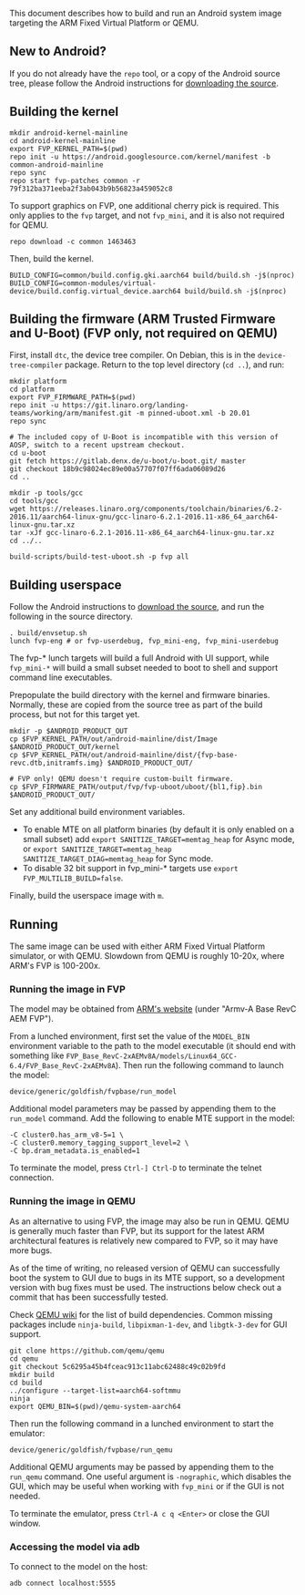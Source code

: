 This document describes how to build and run an Android system image targeting
the ARM Fixed Virtual Platform or QEMU.

## New to Android?

If you do not already have the ``repo`` tool, or a copy of the Android
source tree, please follow the Android instructions for [downloading the
source](https://source.android.com/setup/build/downloading).

## Building the kernel

```
mkdir android-kernel-mainline
cd android-kernel-mainline
export FVP_KERNEL_PATH=$(pwd)
repo init -u https://android.googlesource.com/kernel/manifest -b common-android-mainline
repo sync
repo start fvp-patches common -r 79f312ba371eeba2f3ab043b9b56823a459052c8
```

To support graphics on FVP, one additional cherry pick is required. This only
applies to the ``fvp`` target, and not ``fvp_mini``, and it is also not required
for QEMU.

```
repo download -c common 1463463
```

Then, build the kernel.

```
BUILD_CONFIG=common/build.config.gki.aarch64 build/build.sh -j$(nproc)
BUILD_CONFIG=common-modules/virtual-device/build.config.virtual_device.aarch64 build/build.sh -j$(nproc)
```

## Building the firmware (ARM Trusted Firmware and U-Boot) (FVP only, not required on QEMU)

First, install ``dtc``, the device tree compiler. On Debian, this is in the
``device-tree-compiler`` package. Return to the top level directory (`cd ..`), and run:
```
mkdir platform
cd platform
export FVP_FIRMWARE_PATH=$(pwd)
repo init -u https://git.linaro.org/landing-teams/working/arm/manifest.git -m pinned-uboot.xml -b 20.01
repo sync

# The included copy of U-Boot is incompatible with this version of AOSP, switch to a recent upstream checkout.
cd u-boot
git fetch https://gitlab.denx.de/u-boot/u-boot.git/ master
git checkout 18b9c98024ec89e00a57707f07ff6ada06089d26
cd ..

mkdir -p tools/gcc
cd tools/gcc
wget https://releases.linaro.org/components/toolchain/binaries/6.2-2016.11/aarch64-linux-gnu/gcc-linaro-6.2.1-2016.11-x86_64_aarch64-linux-gnu.tar.xz
tar -xJf gcc-linaro-6.2.1-2016.11-x86_64_aarch64-linux-gnu.tar.xz
cd ../..

build-scripts/build-test-uboot.sh -p fvp all
```

## Building userspace

Follow the Android instructions to [download the
source](https://source.android.com/setup/build/downloading), and run the
following in the source directory.

```
. build/envsetup.sh
lunch fvp-eng # or fvp-userdebug, fvp_mini-eng, fvp_mini-userdebug
```

The fvp-* lunch targets will build a full Android with UI support, while
`fvp_mini-*` will build a small subset needed to boot to shell and support
command line executables.

Prepopulate the build directory with the kernel and firmware binaries. Normally,
these are copied from the source tree as part of the build process, but not for
this target yet.

```
mkdir -p $ANDROID_PRODUCT_OUT
cp $FVP_KERNEL_PATH/out/android-mainline/dist/Image $ANDROID_PRODUCT_OUT/kernel
cp $FVP_KERNEL_PATH/out/android-mainline/dist/{fvp-base-revc.dtb,initramfs.img} $ANDROID_PRODUCT_OUT/

# FVP only! QEMU doesn't require custom-built firmware.
cp $FVP_FIRMWARE_PATH/output/fvp/fvp-uboot/uboot/{bl1,fip}.bin $ANDROID_PRODUCT_OUT/
```

Set any additional build environment variables.
* To enable MTE on all platform binaries (by default it is only enabled on a
  small subset) add `export SANITIZE_TARGET=memtag_heap` for Async mode, or
  `export SANITIZE_TARGET=memtag_heap SANITIZE_TARGET_DIAG=memtag_heap` for Sync
  mode.
* To disable 32 bit support in fvp_mini-* targets use
  `export FVP_MULTILIB_BUILD=false`.

Finally, build the userspace image with `m`.

## Running

The same image can be used with either ARM Fixed Virtual Platform simulator, or
with QEMU. Slowdown from QEMU is roughly 10-20x, where ARM's FVP is 100-200x.

### Running the image in FVP

The model may be obtained from [ARM's
website](https://developer.arm.com/tools-and-software/simulation-models/fixed-virtual-platforms/arm-ecosystem-models)
(under "Armv-A Base RevC AEM FVP").

From a lunched environment, first set the value of the ``MODEL_BIN`` environment
variable to the path to the model executable (it should end with something like
`FVP_Base_RevC-2xAEMv8A/models/Linux64_GCC-6.4/FVP_Base_RevC-2xAEMv8A`). Then
run the following command to launch the model:
```
device/generic/goldfish/fvpbase/run_model
```
Additional model parameters may be passed by appending them to the
``run_model`` command. Add the following to enable MTE support in the model:
```
-C cluster0.has_arm_v8-5=1 \
-C cluster0.memory_tagging_support_level=2 \
-C bp.dram_metadata.is_enabled=1
```

To terminate the model, press ``Ctrl-] Ctrl-D`` to terminate the telnet
connection.

### Running the image in QEMU

As an alternative to using FVP, the image may also be run in QEMU.
QEMU is generally much faster than FVP, but its support for the
latest ARM architectural features is relatively new compared to FVP,
so it may have more bugs.

As of the time of writing, no released version of QEMU can successfully
boot the system to GUI due to bugs in its MTE support, so a development
version with bug fixes must be used. The instructions below check out a
commit that has been successfully tested.

Check [QEMU wiki](https://wiki.qemu.org/Hosts/Linux#Building_QEMU_for_Linux) for
the list of build dependencies. Common missing packages include `ninja-build`,
`libpixman-1-dev`, and `libgtk-3-dev` for GUI support.

```
git clone https://github.com/qemu/qemu
cd qemu
git checkout 5c6295a45b4fceac913c11abc62488c49c02b9fd
mkdir build
cd build
../configure --target-list=aarch64-softmmu
ninja
export QEMU_BIN=$(pwd)/qemu-system-aarch64
```

Then run the following command in a lunched environment to start the emulator:
```
device/generic/goldfish/fvpbase/run_qemu
```
Additional QEMU arguments may be passed by appending them to the ``run_qemu``
command. One useful argument is ``-nographic``, which disables the GUI, which
may be useful when working with ``fvp_mini`` or if the GUI is not needed.

To terminate the emulator, press ``Ctrl-A c q <Enter>`` or close the GUI
window.

### Accessing the model via adb

To connect to the model on the host:
```
adb connect localhost:5555
```
